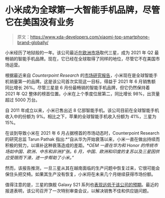 # 小米成为全球第一大智能手机品牌，尽管它在美国没有业务

> 原文：<https://www.xda-developers.com/xiaomi-top-smartphone-brand-globally/>

小米经历了地狱般的一年。该公司最近[在欧洲市场](https://www.xda-developers.com/xiaomi-overtook-samsung-europe-q2-2021/)取代三星，成为 2021 年 Q2 最畅销的智能手机品牌。现在，它已经在全球取得了同样的地位，尽管它不在美国市场运营。

根据最近来自 *Counterpoint Research* 的[市场研究报告](https://www.counterpointresearch.com/xiaomi-becomes-1-smartphone-brand-globally-first-time-ever/)，小米现在是全球智能手机销量第一的品牌。这是该公司首次实现这一目标，得益于 2021 年 6 月销售额同比增长 26%。尽管三星是 6 月份最畅销的智能手机品牌，但它仍然保持着 2021 年 Q2 整体的榜首位置。小米在上个季度位居第二，同比增长 98%，出货量超过 5000 万台。

自 2011 年成立以来，小米已售出近 8 亿部智能手机。该公司目前在全球智能手机收入中的份额为 9%。相比之下，苹果的全球智能手机收入份额为 41%，三星为 15%。

在谈到导致小米在 2021 年 6 月占据榜首的市场动态时，Counterpoint Research 的研究总监 Tarun Pathak 指出:*“自从华为开始衰落以来，小米一直在做出持续而积极的努力，以填补这种衰落造成的差距。**OEM 一直在华为和 Honor 的传统市场如中国、欧洲、中东和非洲扩张。6 月，中国、欧洲和印度的复苏以及三星因供应受限而下滑，进一步帮助了小米。”*

然而，该报告推测，一旦三星从其在越南面临的生产问题中恢复过来，它很可能会保住头把交椅。如果其生产没有恢复，小米将在未来几个月继续获得市场份额。

值得注意的是，三星的旗舰 Galaxy S21 系列也[表现远低于该公司的预期](https://www.xda-developers.com/samsung-galaxy-s21-not-selling-well/)。最近的报道表明，该公司召开了一次特别审查会议，以解决销售不佳和供应链问题。